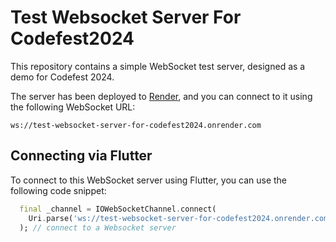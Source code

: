 # Test Websocket Server For Codefest2024
This repository contains a simple WebSocket test server, designed as a demo for Codefest 2024.

The server has been deployed to [Render](https://render.com/), and you can connect to it using the following WebSocket URL:
```
ws://test-websocket-server-for-codefest2024.onrender.com
```

## Connecting via Flutter
To connect to this WebSocket server using Flutter, you can use the following code snippet: 
```dart
  final _channel = IOWebSocketChannel.connect(
    Uri.parse('ws://test-websocket-server-for-codefest2024.onrender.com'),
  ); // connect to a Websocket server
```
